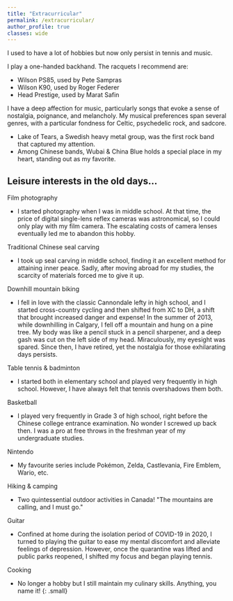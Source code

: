 ```yaml
---
title: "Extracurricular"
permalink: /extracurricular/
author_profile: true
classes: wide
---
```


I used to have a lot of hobbies but now only persist in tennis and music. 

I play a one-handed backhand. The racquets I recommend are:
- Wilson PS85, used by Pete Sampras
- Wilson K90, used by Roger Federer
- Head Prestige, used by Marat Safin

I have a deep affection for music, particularly songs that evoke a sense of nostalgia, poignance, and melancholy. My musical preferences span several genres, with a particular fondness for Celtic, psychedelic rock, and sadcore.
- Lake of Tears, a Swedish heavy metal group, was the first rock band that captured my attention.
- Among Chinese bands, Wubai & China Blue holds a special place in my heart, standing out as my favorite.

## Leisure interests in the old days...
Film photography
- I started photography when I was in middle school. At that time, the price of digital single-lens reflex cameras was astronomical, so I could only play with my film camera. The escalating costs of camera lenses eventually led me to abandon this hobby.

Traditional Chinese seal carving
- I took up seal carving in middle school, finding it an excellent method for attaining inner peace. Sadly, after moving abroad for my studies, the scarcity of materials forced me to give it up.
  
Downhill mountain biking
- I fell in love with the classic Cannondale lefty in high school, and I started cross-country cycling and then shifted from XC to DH, a shift that brought increased danger and expense! In the summer of 2013, while downhilling in Calgary, I fell off a mountain and hung on a pine tree. My body was like a pencil stuck in a pencil sharpener, and a deep gash was cut on the left side of my head. Miraculously, my eyesight was spared. Since then, I have retired,  yet the nostalgia for those exhilarating days persists.
  
Table tennis & badminton
- I started both in elementary school and played very frequently in high school. However, I have always felt that tennis overshadows them both.

Basketball
- I played very frequently in Grade 3 of high school, right before the Chinese college entrance examination. No wonder I screwed up back then. I was a pro at free throws in the freshman year of my undergraduate studies. 

Nintendo
- My favourite series include Pokémon, Zelda, Castlevania, Fire Emblem, Wario, etc.   

Hiking & camping 
- Two quintessential outdoor activities in Canada! "The mountains are calling, and I must go." 

Guitar
- Confined at home during the isolation period of COVID-19 in 2020, I turned to playing the guitar to ease my mental discomfort and alleviate feelings of depression. However, once the quarantine was lifted and public parks reopened, I shifted my focus and began playing tennis.

Cooking
- No longer a hobby but I still maintain my culinary skills. Anything, you name it!
{: .small}
